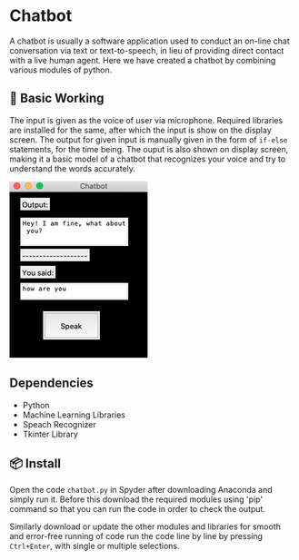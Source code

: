 # Chatbot

A chatbot is usually a software application used to conduct an on-line chat conversation via text or text-to-speech, in lieu of providing direct contact with a live human agent. Here we have created a chatbot by combining various modules of python.

## 🔨 Basic Working 

The input is given as the voice of user via microphone. Required libraries are installed for the same, after which the input is show on the display screen. The output for given input is manually given in the form of ```if-else``` statements, for the time being. The ouput is also shown on display screen, making it a basic model of a chatbot that recognizes your voice and try to understand the words accurately.

![Example Output](output.png)

## Dependencies

- Python
- Machine Learning Libraries
- Speach Recognizer
- Tkinter Library

## 📦 Install

Open the code ```chatbot.py``` in Spyder after downloading Anaconda and simply run it. Before this download the required modules using 'pip' command so that you can run the code in order to check the output.

Similarly download or update the other modules and libraries for smooth and error-free running of code run the code line by line by pressing ```Ctrl+Enter```, with single or multiple selections.
